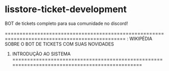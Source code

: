 # lisstore-ticket-development
BOT de tickets completo para sua comunidade no discord!


===============================================================================================
: WIKIPÉDIA SOBRE O BOT DE TICKETS COM SUAS NOVIDADES
1. INTRODUÇÃO AO SISTEMA
===============================================================================================